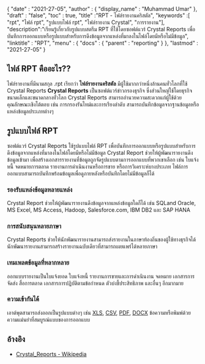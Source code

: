 {
  "date" : "2021-27-05",
  "author" : {
    "display_name" : "Muhammad Umar"
},
  "draft" : "false",
  "toc" : true,
  "title" :"RPT - ไฟล์รายงานคริสตัล",
  "keywords" :[ "rpt", "ไฟล์ rpt", "รูปแบบไฟล์ rpt", "ไฟล์รายงาน Crystal", "การรายงาน"],
  "description":"เรียนรู้เกี่ยวกับรูปแบบสตรีม RPT ที่ใช้โดยซอฟต์แวร์ Crystal Reports เพื่อบันทึกการออกแบบหรือรูปแบบสำหรับการดึงข้อมูลจากแหล่งที่มาลงในไฟล์โดยมีหรือไม่มีข้อมูล",
  "linktitle" : "RPT",
  "menu" : {
    "docs" : {
      "parent" : "reporting"
}
},
  "lastmod" : "2021-27-05"
}

## ไฟล์ RPT คืออะไร?? ##
ไฟล์รายงานที่มีนามสกุล .rpt เรียกว่า **ไฟล์รายงานคริสตัล** มีผู้ใช้มากกว่าหนึ่งล้านคนทั่วโลกที่ใช้ Crystal Reports **Crystal Reports** เป็นซอฟต์แวร์ข่าวกรองธุรกิจ ซึ่งส่วนใหญ่ใช้โดยธุรกิจขนาดเล็กและขนาดกลางทั่วโลก Crystal Reports สามารถอำนวยความสะดวกแก่ผู้ใช้ด้วยคุณลักษณะเชิงโต้ตอบ เช่น การกรองรันไทม์และการเรียงลำดับ สามารถบันทึกข้อมูลจากฐานข้อมูลหรือแหล่งข้อมูลประเภทต่างๆ

## รูปแบบไฟล์ RPT

ซอฟต์แวร์ Crystal Reports ใช้รูปแบบไฟล์ RPT เพื่อบันทึกการออกแบบหรือรูปแบบสำหรับการดึงข้อมูลจากแหล่งที่มาลงในไฟล์โดยมีหรือไม่มีข้อมูล Crystal Report ช่วยให้ผู้พัฒนารายงานดึงข้อมูลเข้ามา เพื่อสร้างเอกสารรายงานที่ข้อมูลถูกจัดรูปแบบตามการออกแบบที่พวกเขาเลือก เช่น ใบแจ้งหนี้ จดหมายการตลาด รายงานการดำเนินงานหรือการขาย หรือการวิเคราะห์บางประเภท ไฟล์การออกแบบสามารถบันทึกพร้อมข้อมูลเพื่อดูภายหลังหรือบันทึกโดยไม่มีข้อมูลก็ได้

### รองรับแหล่งข้อมูลหลายแหล่ง
Crystal Report ช่วยให้ผู้พัฒนารายงานดึงข้อมูลจากแหล่งข้อมูลใดก็ได้ เช่น SQLand Oracle, MS Excel, MS Access, Hadoop, Salesforce.com, IBM DB2 และ SAP HANA

### การสนับสนุนหลายภาษา
Crystal Reports ช่วยให้นักพัฒนารายงานสามารถส่งรายงานในภาษาท้องถิ่นของผู้ใช้ทางธุรกิจได้ นักพัฒนารายงานสามารถสร้างรายงานฉบับเดียวที่สามารถเผยแพร่ได้หลายภาษา

### เทมเพลตข้อมูลที่หลากหลาย
ออกแบบรายงานเป็นใบแจ้งยอด ใบแจ้งหนี้ รายงานการขายและการดำเนินงาน จดหมาย เอกสารการจัดส่ง สื่อการตลาด เอกสารการปฏิบัติตามข้อกำหนด ตัวบ่งชี้ประสิทธิภาพ และอื่นๆ อีกมากมาย

### ความเข้ากันได้
เอาต์พุตสามารถส่งออกเป็นรูปแบบต่างๆ เช่น [XLS](/th/spreadsheet/xlsx/), [CSV](/th/spreadsheet/csv/), [PDF](/th/pdf/), [DOCX](/th/word-processing/docx/) ข้อความหรือพิมพ์ด้วยความแม่นยำที่สมบูรณ์แบบของการออกแบบ




## อ้างอิง ##

- [Crystal_Reports - Wikipedia](https://en.wikipedia.org/wiki/Crystal_Reports)

